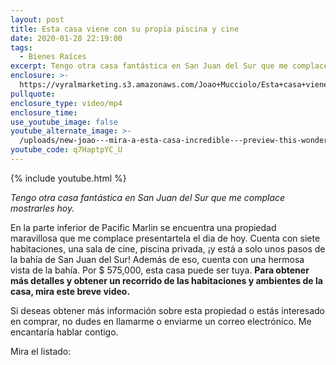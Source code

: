 ```yaml
---
layout: post
title: Esta casa viene con su propia piscina y cine
date: 2020-01-28 22:19:00
tags:
  - Bienes Raíces
excerpt: Tengo otra casa fantástica en San Juan del Sur que me complace mostrarles hoy.
enclosure: >-
  https://vyralmarketing.s3.amazonaws.com/Joao+Mucciolo/Esta+casa+viene+con+su+propia+piscina+y+cine.mp4
pullquote:
enclosure_type: video/mp4
enclosure_time:
use_youtube_image: false
youtube_alternate_image: >-
  /uploads/new-joao---mira-a-esta-casa-incredible---preview-this-wonderful-property-youtube-1.jpg
youtube_code: q7HaptpYC_U
---
```


{% include youtube.html %}

*Tengo otra casa fant&aacute;stica en San Juan del Sur que me complace mostrarles hoy.*

En la parte inferior de Pacific Marlin se encuentra una propiedad maravillosa que me complace presentartela el dia de hoy. Cuenta con siete habitaciones, una sala de cine, piscina privada, &iexcl;y est&aacute; a solo unos pasos de la bah&iacute;a de San Juan del Sur\! Adem&aacute;s de eso, cuenta con una hermosa vista de la bah&iacute;a. Por $ 575,000, esta casa puede ser tuya. **Para obtener m&aacute;s detalles y obtener un recorrido de las habitaciones y ambientes de la casa, mira este breve video.**

Si deseas obtener m&aacute;s informaci&oacute;n sobre esta propiedad o est&aacute;s interesado en comprar, no dudes en llamarme o enviarme un correo electr&oacute;nico. Me encantar&iacute;a hablar contigo.

Mira el listado: